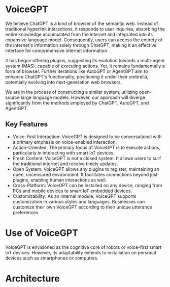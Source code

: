 # VoiceGPT

We believe ChatGPT is a kind of browser of the semantic web. Instead of traditional hyperlink interactions, it responds to user inquiries, absorbing the entire knowledge accumulated from the internet and integrated into its expansive language model. Consequently, users can access the entirety of the internet's information solely through ChatGPT, making it an effective interface for comprehensive internet information. 

It has begun offering plugins, suggesting its evolution towards a multi-agent system (MAS), capable of executing actions. Yet, it remains fundamentally a form of browser. Further iterations like AutoGPT or AgentGPT aim to enhance ChatGPT's functionality, positioning it under their umbrella, potentially evolving into next-generation web browsers.

We are in the process of constructing a similar system, utilizing open-source large language models. 
However, our approach will diverge significantly from the methods employed by ChatGPT, AutoGPT, and AgentGPT.

## Key Features

* Voice-First Interaction: VoiceGPT is designed to be conversational with a primary emphasis on voice-enabled interaction.
* Action-Oriented: The primary focus of VoiceGPT is to execute actions, particularly in interacting with smart IoT devices.
* Fresh Content: VoiceGPT is not a closed system. It allows users to surf the traditional internet and receive timely updates.
* Open System: VoiceGPT allows any plugins to register, maintaining an open, uncensored environment. 
  It facilitates connections beyond just plugins, enabling human interactions as well.
* Cross-Platform: VoiceGPT can be installed on any device, ranging from PCs and mobile devices to smart IoT embedded devices.
* Customizability: As an internal module, VoiceGPT supports customization in various styles and languages. 
  Businesses can customize their own VoiceGPT according to their unique utterance preferences.
  

# Use of VoiceGPT
VoiceGPT is envisioned as the cognitive core of robots or voice-first smart IoT devices. 
However, its adaptability extends to installation on personal devices such as smartphones or computers.

# Architecture


